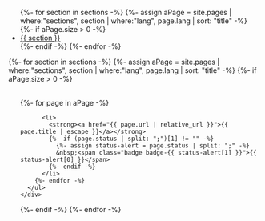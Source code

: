 <ul class="nav nav-tabs" id="myTab" role="tablist">
{%- for section in sections -%}
  {%- assign aPage = site.pages | where:"sections", section | where:"lang", page.lang | sort: "title" -%}
  {%- if aPage.size > 0 -%}
    <li class="nav-item h4">
      <a class="{%- if section == sections[0] -%}nav-link active{%- else -%}nav-link{%- endif -%}"
          id="{{ section | slugify }}-tab" data-toggle="tab" href="#{{ section | slugify }}" role="tab" aria-controls="{{ section | slugify }}" aria-selected="true">{{ section }}</a>
    </li>
  {%- endif -%}
{%- endfor -%}
</ul>

<div class="tab-content" id="myTabContent">
{%- for section in sections -%}
  {%- assign aPage = site.pages | where:"sections", section | where:"lang", page.lang | sort: "title" -%}
  {%- if aPage.size > 0 -%}
    <div class="{%- if section == sections[0] -%}tab-pane fade show active{%- else -%}tab-pane fade{%- endif -%}"
        id="{{ section | slugify }}" role="tabpanel" aria-labelledby="{{ section | slugify }}-tab">
      <br/>
      <ul>
        {%- for page in aPage -%}
          
          <li>
            <strong><a href="{{ page.url | relative_url }}">{{ page.title | escape }}</a></strong>
            {%- if (page.status | split: ";")[1] != "" -%}
              {%- assign status-alert = page.status | split: ";" -%}
              &nbsp;<span class="badge badge-{{ status-alert[1] }}">{{ status-alert[0] }}</span>
            {%- endif -%}
          </li>
        {%- endfor -%}
      </ul>
    </div>
  {%- endif -%}
{%- endfor -%}
</div>
